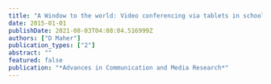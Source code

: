 ```yaml
---
title: "A Window to the world: Video conferencing via tablets in schools."
date: 2015-01-01
publishDate: 2021-08-03T04:08:04.516999Z
authors: ["D Maher"]
publication_types: ["2"]
abstract: ""
featured: false
publication: "*Advances in Communication and Media Research*"
---
```


